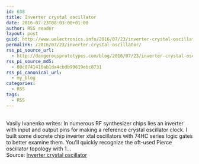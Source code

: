 ```yaml
---
id: 638
title: Inverter crystal oscillator
date: 2016-07-23T08:03:00+01:00
author: RSS reader
layout: post
guid: http://www.uelectronics.info/2016/07/23/inverter-crystal-oscillator/
permalink: /2016/07/23/inverter-crystal-oscillator/
rss_pi_source_url:
  - http://dangerousprototypes.com/blog/2016/07/23/inverter-crystal-oscillator/
rss_pi_source_md5:
  - 80c8741416ab1da4cbdb99619ebc8731
rss_pi_canonical_url:
  - my_blog
categories:
  - RSS
tags:
  - RSS
---
```

&#013;  
Vasily Ivanenko writes: In numerous RF synthesizer chips lies an inverter with input and output pins for making a reference crystal oscillator clock. I built some discrete chip inverter xtal oscillators with 74HC series logic gates to better examine them. You’ll quickly recognize the oft-used Pierce oscillator topology with 1…&#013;  
Source: <a href="http://dangerousprototypes.com/blog/2016/07/23/inverter-crystal-oscillator/" target="_blank">Inverter crystal oscillator</a>